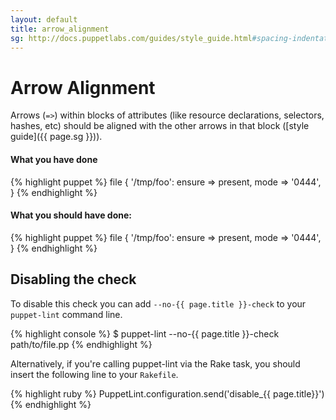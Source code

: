 ```yaml
---
layout: default
title: arrow_alignment
sg: http://docs.puppetlabs.com/guides/style_guide.html#spacing-indentation--whitespace
---
```


# Arrow Alignment

Arrows (`=>`) within blocks of attributes (like resource declarations,
selectors, hashes, etc) should be aligned with the other arrows in that block
([style guide]({{ page.sg }})).

#### What you have done
{% highlight puppet %}
file { '/tmp/foo':
    ensure => present,
    mode => '0444',
}
{% endhighlight %}

#### What you should have done:
{% highlight puppet %}
file { '/tmp/foo':
  ensure => present,
  mode   => '0444',
}
{% endhighlight %}

## Disabling the check

To disable this check you can add `--no-{{ page.title }}-check` to your
`puppet-lint` command line.

{% highlight console %}
$ puppet-lint --no-{{ page.title }}-check path/to/file.pp
{% endhighlight %}

Alternatively, if you're calling puppet-lint via the Rake task, you should
insert the following line to your `Rakefile`.

{% highlight ruby %}
PuppetLint.configuration.send('disable_{{ page.title}}')
{% endhighlight %}
